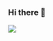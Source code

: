 ### Hi there 👋

<img src="[gorsel-link](https://i.pinimg.com/564x/87/ff/4e/87ff4e9c2c384e9730b660277c4b4ab7.jpg)" width="auto">
